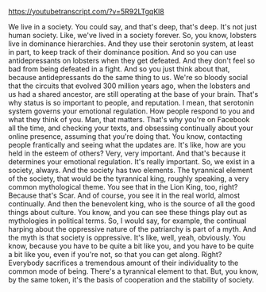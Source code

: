 https://youtubetranscript.com/?v=5R92LTgqKl8

 We live in a society. You could say, and that's deep, that's deep. It's not just human society. Like, we've lived in a society forever. So, you know, lobsters live in dominance hierarchies. And they use their serotonin system, at least in part, to keep track of their dominance position. And so you can use antidepressants on lobsters when they get defeated. And they don't feel so bad from being defeated in a fight. And so you just think about that, because antidepressants do the same thing to us. We're so bloody social that the circuits that evolved 300 million years ago, when the lobsters and us had a shared ancestor, are still operating at the base of your brain. That's why status is so important to people, and reputation. I mean, that serotonin system governs your emotional regulation. How people respond to you and what they think of you. Man, that matters. That's why you're on Facebook all the time, and checking your texts, and obsessing continually about your online presence, assuming that you're doing that. You know, contacting people frantically and seeing what the updates are. It's like, how are you held in the esteem of others? Very, very important. And that's because it determines your emotional regulation. It's really important. So, we exist in a society, always. And the society has two elements. The tyrannical element of the society, that would be the tyrannical king, roughly speaking, a very common mythological theme. You see that in the Lion King, too, right? Because that's Scar. And of course, you see it in the real world, almost continually. And then the benevolent king, who is the source of all the good things about culture. You know, and you can see these things play out as mythologies in political terms. So, I would say, for example, the continual harping about the oppressive nature of the patriarchy is part of a myth. And the myth is that society is oppressive. It's like, well, yeah, obviously. You know, because you have to be quite a bit like you, and you have to be quite a bit like you, even if you're not, so that you can get along. Right? Everybody sacrifices a tremendous amount of their individuality to the common mode of being. There's a tyrannical element to that. But, you know, by the same token, it's the basis of cooperation and the stability of society.